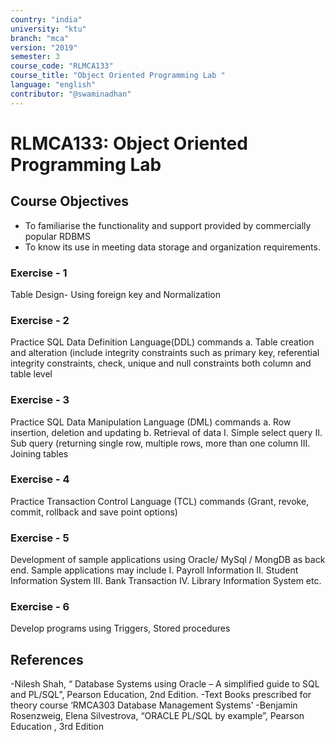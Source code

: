 ```yaml
---
country: "india"
university: "ktu"
branch: "mca"
version: "2019"
semester: 3
course_code: "RLMCA133"
course_title: "Object Oriented Programming Lab "
language: "english"
contributor: "@swaminadhan"
---
```


# RLMCA133: Object Oriented Programming Lab   

## Course Objectives

- To familiarise the functionality and support provided by commercially popular RDBMS 
- To know its use in meeting data storage and organization requirements.


### Exercise - 1 

Table Design- Using foreign key and Normalization

### Exercise  - 2 

Practice SQL Data Definition Language(DDL) commands
a. Table creation and alteration (include integrity constraints such as primary key, referential
integrity constraints, check, unique and null constraints both column and table level

### Exercise - 3

Practice SQL Data Manipulation Language (DML) commands
a. Row insertion, deletion and updating
b. Retrieval of data
I. Simple select query
II. Sub query (returning single row, multiple rows, more than one column
III. Joining tables


### Exercise - 4

Practice Transaction Control Language (TCL) commands (Grant, revoke, commit, rollback and
save point options)


### Exercise - 5

Development of sample applications using Oracle/ MySql / MongDB as back end. Sample
applications may include
I. Payroll Information
II. Student Information System
III. Bank Transaction
IV. Library Information System etc.


### Exercise - 6

Develop programs using Triggers, Stored procedures

## References

-Nilesh Shah, “ Database Systems using Oracle – A simplified guide to SQL and PL/SQL”,
Pearson Education, 2nd Edition.
-Text Books prescribed for theory course ‘RMCA303 Database Management Systems’
-Benjamin Rosenzweig, Elena Silvestrova, “ORACLE PL/SQL by example”, Pearson
Education , 3rd Edition



